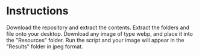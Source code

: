 # Instructions
Download the repository and extract the contents. Extract the folders and file onto your desktop. Download any image of type webp, and place it into the "Resources" folder. Run the script and your image will appear in the "Results" folder in jpeg format.